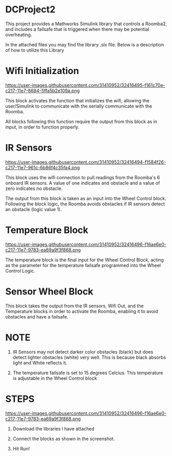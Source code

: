 # DCProject2
This project provides a Mathworks Simulink library that controls a Roomba2, and includes a failsafe that is triggered when there may be potential overheating.

In the attached files you may find the library .slx file. Below is a description of how to utilize this Library


# Wifi Initialization

https://user-images.githubusercontent.com/31410952/32416495-f161c70e-c217-11e7-8684-5ffa5b2e109a.png

This block activates the function that initializes the wifi, allowing the user/Simulink to communicate with the serially communicate with the Roomba.

All blocks following this function require the output from this block as in input, in order to function properly.

# IR Sensors

https://user-images.githubusercontent.com/31410952/32416494-f1584f26-c217-11e7-961c-6b86f4c35fa4.png

This block uses the wifi connection to pull readings from the Roomba's 6 onboard IR sensors. A value of one indicates and obstacle and a value of zero indicates no obstacle.

The output from this block is taken as an input into the Wheel Control block. Following the block logic, the Roomba avoids obstacles if IR sensors detect an obstacle (logic value 1).

# Temperature Block

https://user-images.githubusercontent.com/31410952/32416496-f16ae6e0-c217-11e7-9783-ea69a9f3f868.png

The temperature block is the final input for the Wheel Control Block, acting as the parameter for the temperature failsafe programmed into the Wheel Control Logic.

# Sensor Wheel Block

This block takes the output from the IR sensors, Wifi Out, and the Temperature blocks in order to activate the Roomba, enabling it to avoid obstacles and have a failsafe.

# NOTE
1. IR Sensors may not detect darker color obstacles (black) but does detect lighter obstacles (white) very well. This is because black absorbs light and White reflects it.

2. The temperature failsafe is set to 15 degrees Celcius. This temperature is adjustable in the Wheel Control block

# STEPS

https://user-images.githubusercontent.com/31410952/32416496-f16ae6e0-c217-11e7-9783-ea69a9f3f868.png

1. Download the libraries I have attached 

2. Connect the blocks as shown in the screenshot.

3. Hit Run!
